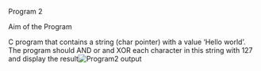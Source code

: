 Program 2

Aim of the Program

C program that contains a string (char pointer) with a value ‘Hello world’. The program should AND or and XOR each character in this string with 127 and display the result![Program2 output](https://user-images.githubusercontent.com/69300792/147567662-a0957c19-9e12-4ecb-9b59-85c704bca893.png)


